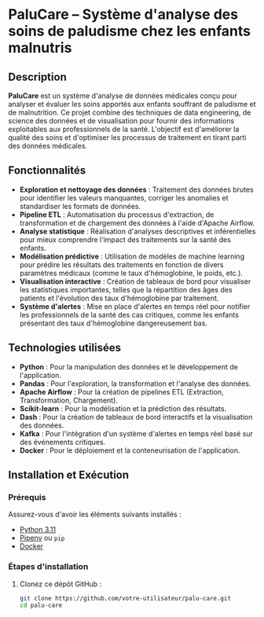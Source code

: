 # PaluCare – Système d'analyse des soins de paludisme chez les enfants malnutris

## Description

**PaluCare** est un système d'analyse de données médicales conçu pour analyser et évaluer les soins apportés aux enfants souffrant de paludisme et de malnutrition. Ce projet combine des techniques de data engineering, de science des données et de visualisation pour fournir des informations exploitables aux professionnels de la santé. L'objectif est d'améliorer la qualité des soins et d'optimiser les processus de traitement en tirant parti des données médicales.

## Fonctionnalités

- **Exploration et nettoyage des données** : Traitement des données brutes pour identifier les valeurs manquantes, corriger les anomalies et standardiser les formats de données.
- **Pipeline ETL** : Automatisation du processus d'extraction, de transformation et de chargement des données à l'aide d'Apache Airflow.
- **Analyse statistique** : Réalisation d'analyses descriptives et inférentielles pour mieux comprendre l'impact des traitements sur la santé des enfants.
- **Modélisation prédictive** : Utilisation de modèles de machine learning pour prédire les résultats des traitements en fonction de divers paramètres médicaux (comme le taux d'hémoglobine, le poids, etc.).
- **Visualisation interactive** : Création de tableaux de bord pour visualiser les statistiques importantes, telles que la répartition des âges des patients et l'évolution des taux d'hémoglobine par traitement.
- **Système d'alertes** : Mise en place d'alertes en temps réel pour notifier les professionnels de la santé des cas critiques, comme les enfants présentant des taux d'hémoglobine dangereusement bas.

## Technologies utilisées

- **Python** : Pour la manipulation des données et le développement de l'application.
- **Pandas** : Pour l'exploration, la transformation et l'analyse des données.
- **Apache Airflow** : Pour la création de pipelines ETL (Extraction, Transformation, Chargement).
- **Scikit-learn** : Pour la modélisation et la prédiction des résultats.
- **Dash** : Pour la création de tableaux de bord interactifs et la visualisation des données.
- **Kafka** : Pour l'intégration d'un système d'alertes en temps réel basé sur des événements critiques.
- **Docker** : Pour le déploiement et la conteneurisation de l'application.

## Installation et Exécution

### Prérequis

Assurez-vous d'avoir les éléments suivants installés :

- [Python 3.11](https://www.python.org/downloads/)
- [Pipenv](https://pipenv.pypa.io/en/latest/) ou `pip`
- [Docker](https://www.docker.com/)

### Étapes d'installation

1. Clonez ce dépôt GitHub :

   ```bash
   git clone https://github.com/votre-utilisateur/palu-care.git
   cd palu-care

